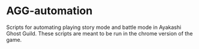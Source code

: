 # AGG-automation

Scripts for automating playing story mode and battle mode in Ayakashi Ghost Guild.  These scripts are meant to be run in the chrome version of the game.

